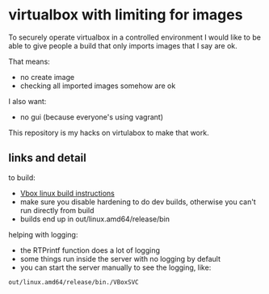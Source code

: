 # virtualbox with limiting for images

To securely operate virtualbox in a controlled environment I would
like to be able to give people a build that only imports images that I
say are ok.

That means:

* no create image
* checking all imported images somehow are ok


I also want:

* no gui (because everyone's using vagrant)


This repository is my hacks on virtulabox to make that work.


## links and detail

to build:

* [Vbox linux build instructions](https://www.virtualbox.org/wiki/Linux%20build%20instructions)
* make sure you disable hardening to do dev builds, otherwise you can't run directly from build
* builds end up in out/linux.amd64/release/bin

helping with logging:

* the RTPrintf function does a lot of logging
* some things run inside the server with no logging by default
 * you can start the server manually to see the logging, like:
 
```
out/linux.amd64/release/bin./VBoxSVC
```
